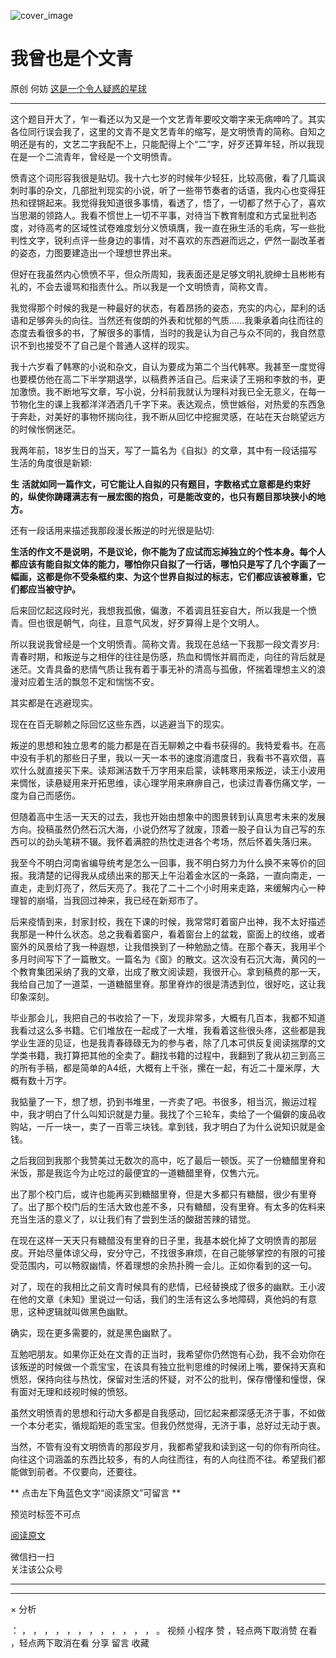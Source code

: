 ![cover_image](https://mmbiz.qlogo.cn/mmbiz_jpg/OJNrVQetdur2n5yPaJBymO7MJ6Fbk1Yia8OOsetSxghZFDrf4KCsIytypQxNztCZyr4gvAsdrkgzVDbYF9XJA5g/0?wx_fmt=jpeg)

#  我曾也是个文青

原创  何妨  [ 这是一个令人疑惑的星球 ](javascript:void\(0\);)

__ _ _ _ _

  

这个题目开大了，乍一看还以为又是一个文艺青年要咬文嚼字来无病呻吟了。其实各位同行误会我了，这里的文青不是文艺青年的缩写，是文明愤青的简称。自知之明还是有的，文艺二字我配不上，只能配得上个“二”字，好歹还算年轻，所以我现在是一个二流青年，曾经是一个文明愤青。

  

愤青这个词形容我很是贴切。我十六七岁的时候年少轻狂，比较高傲，看了几篇讽刺时事的杂文，几部批判现实的小说，听了一些带节奏者的话语，我内心也变得狂热和铿锵起来。我觉得我知道很多事情，看透了，悟了，一切都了然于心了，喜欢当思潮的领路人。我看不惯世上一切不平事，对待当下教育制度和方式呈批判态度，对待高考的区域性试卷难度划分义愤填膺，我一直在揪生活的毛病，写一些批判性文字，锐利点评一些身边的事情，对不喜欢的东西避而远之，俨然一副改革者的姿态，力图要建造出一个理想世界出来。

  

但好在我虽然内心愤愤不平，但众所周知，我表面还是足够文明礼貌绅士且彬彬有礼的，不会去谩骂和指责什么。所以我是一个文明愤青，简称文青。

  

我觉得那个时候的我是一种最好的状态，有着昂扬的姿态，充实的内心，犀利的话语和足够奔头的向往。当然还有俊朗的外表和忧郁的气质......我秉承着向往而往的态度去看很多的书，了解很多的事情，当时的我是认为自己与众不同的，我自然意识不到也接受不了自己是个普通人这样的现实。

  

我十六岁看了韩寒的小说和杂文，自认为要成为第二个当代韩寒。我甚至一度觉得也要模仿他在高二下半学期退学，以稿费养活自己。后来读了王朔和李敖的书，更加激愤。我不断地写文章，写小说，分科前我就认为理科对我已全无意义，在每一节物化生的课上我都洋洋洒洒几千字下来。表达观点，愤世嫉俗，对热爱的东西急于奔赴，对美好的事物怀揣向往，我不断从回忆中挖掘灵感，在站在天台眺望远方的时候怅惘迷茫。

  

我两年前，18岁生日的当天，写了一篇名为《自拟》的文章，其中有一段话描写生活的角度很是新颖:

  

**生**
**活就如同一篇作文，可它能让人自拟的只有题目，字数格式立意都是约束好的，纵使你踌躇满志有一展宏图的抱负，可是能改变的，也只有题目那块狭小的地方。**

  

还有一段话用来描述我那段漫长叛逆的时光很是贴切:

  

**生活的作文不是说明，不是议论，你不能为了应试而忘掉独立的个性本身。每个人都应该有能自拟文体的能力，哪怕你只自拟了一行话，哪怕只是写了几个字画了一幅画，这都是你不受条框约束、为这个世界自拟过的标志，它们都应该被尊重，它们都应当被守护。**

  

后来回忆起这段时光，我想我孤傲，偏激，不着调且狂妄自大，所以我是一个愤青。但也很是朝气，向往，且意气风发，好歹算得上是个文明人。

  

所以我说我曾经是一个文明愤青。简称文青。我现在总结一下我那一段文青岁月:
青春时期，和叛逆与之相伴的往往是伤感，热血和惆怅并肩而走，向往的背后就是迷茫。文青具备的悲情气质让我有着于事无补的清高与孤傲，怀揣着理想主义的浪漫对应着生活的飘忽不定和惴惴不安。

  

其实都是在逃避现实。

  

现在在百无聊赖之际回忆这些东西，以逃避当下的现实。

  

叛逆的思想和独立思考的能力都是在百无聊赖之中看书获得的。我特爱看书。在高中没有手机的那些日子里，我以一天一本书的速度消遣度日，我看书不喜欢借，喜欢什么就直接买下来。读郑渊洁数千万字用来启蒙，读韩寒用来叛逆，读王小波用来惆怅，读悬疑用来开拓思维，读心理学用来麻痹自己，也读过青春伤痛文学，一度为自己而感伤。

  

但随着高中生活一天天的过去，我也开始由想象中的图景转到认真思考未来的发展方向。投稿虽然仍然石沉大海，小说仍然写了就废，顶着一股子自认为自己写的东西可以的劲头笔耕不辍。我怀着满腔的热忱走进各个考场，然后怀着失落归来。

  

我至今不明白河南省编导统考是怎么一回事，我不明白努力为什么换不来等价的回报。我清楚的记得我从成绩出来的那天上午沿着金水区的一条路，一直向南走，一直走，走到灯亮了，然后天亮了。我花了二十二个小时用来走路，来缓解内心一种理智的崩塌，当我回过神来，我已经在新郑市了。

  

后来疫情到来，封家封校，我在下课的时候，我常常盯着窗户出神，我不太好描述我那是一种什么状态。总之我看着窗户，看着窗台上的盆栽，窗面上的纹络，或者窗外的风景给了我一种遐想，让我借换到了一种勉励之情。在那个春天，我用半个多月时间写下了一篇散文。一篇名为《窗》的散文。这次没有石沉大海，黄冈的一个教育集团采纳了我的文章，出成了散文阅读题，我很开心。拿到稿费的那一天，我给自己加了一道菜，一道糖醋里脊。那里脊炸的很是清透到位，很好吃，这让我印象深刻。

  

毕业那会儿，我把自己的书收拾了一下，发现非常多，大概有几百本，我都不知道我看过这么多书籍。它们堆放在一起成了一大堆，我看着这些很头疼，这些都是我学业生涯的见证，也是我青春碌碌无为的参与者，除了几本可供反复阅读揣摩的文学类书籍，我打算把其他的全卖了。翻找书籍的过程中，我翻到了我从初三到高三的所有手稿，都是简单的A4纸，大概有上千张，摞在一起，有近二十厘米厚，大概有数十万字。

  

我掂量了一下，想了想，扔到书堆里，一齐卖了吧。书很多，相当沉，搬运过程中，我才明白了什么叫知识就是力量。我找了个三轮车，卖给了一个偏僻的废品收购站，一斤一块一，卖了一百零三块钱。拿到钱，我才明白了为什么说知识就是金钱。

  

之后我回到我那个我赞美过无数次的高中，吃了最后一顿饭。买了一份糖醋里脊和米饭，那是我迄今为止吃过的最便宜的一道糖醋里脊，仅售六元。

  

出了那个校门后，或许也能再买到糖醋里脊，但是大多都只有糖醋，很少有里脊了。出了那个校门后的生活大致也差不多，只有糖醋，没有里脊。有太多的佐料来充当生活的意义了，以让我们有了尝到生活的酸甜苦辣的错觉。

  

在现在这样一天天只有糖醋没有里脊的日子里，我基本蜕化掉了文明愤青的那层皮。开始尽量体谅父母，安分守己，不找很多麻烦，在自己能够掌控的有限的可接受范围内，可以畅叙幽情，怀着理想的余热扑腾一会儿。正如你看到的这一句。

  

对了，现在的我相比之前文青时候具有的悲情，已经替换成了很多的幽默。王小波在他的文章《未知》里说过一句话，我们的生活有这么多地障碍，真他妈的有意思，这种逻辑就叫做黑色幽默。

  

确实，现在更多需要的，就是黑色幽默了。

  

互勉吧朋友。如果你正处在文青的正当时，我希望你仍然饱有心劲，我不会劝你在该叛逆的时候做一个乖宝宝，在该具有独立批判思维的时候闭上嘴，要保持天真和愤怒，保持向往与热忱，保留对生活的怀疑，对不公的批判，保存懵懂和憧憬，保有面对无理和歧视时候的愤怒。

  

虽然文明愤青的思想和行动大多都是自我感动，回忆起来都深感无济于事，不如做一个本分老实，循规蹈矩的乖宝宝。但我仍然觉得，无济于事，总好过无动于衷。

  

当然，不管有没有文明愤青的那段岁月，我都希望我和读到这一句的你有所向往。向往这个词涵盖的东西比较多，有的人向往而往，有的人向往而不往。希望我们都能做到前者。不仅要向，还要往。

  

  

  

** 点击左下角蓝色文字“阅读原文”可留言  **  

预览时标签不可点

[ 阅读原文 ](javascript:;)

微信扫一扫  
关注该公众号





****



****



×  分析

：  ，  ，  ，  ，  ，  ，  ，  ，  ，  ，  ，  ，  。  视频  小程序  赞  ，轻点两下取消赞  在看  ，轻点两下取消在看
分享  留言  收藏

